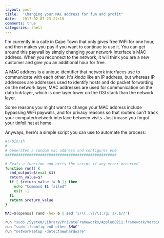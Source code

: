 ```yaml
---
layout: post
title:  "Changing your MAC address for fun and profit"
date:   2017-02-07 23:22:15
comments: true
categories: shell
---
```


I'm currently in a cafe in Cape Town that only gives free WiFi for one hour, and then makes you pay if you want to continue to use it. You can get around this paywall by simply changing your network interface's MAC address. When you reconnect to the network, it will think you are a new customer and give you an additional hour for free.

A MAC address is a unique identifier that network interfaces use to communicate with each other. It's _kinda_ like an IP address, but whereas IP addresses are addresses used to identify hosts and do packet forwarding on the network layer, MAC addresses are used for communication on the data link layer, which is one layer lower on the OSI stack than the network layer.

Some reasons you might want to change your MAC address include bypassing WiFi paywalls, and for privacy reasons so that routers can't track your computer/network interface between visits. Just incase you forgot your tinfoil hat at home.

Anyways, here's a simple script you can use to automate the process:

```bash
#!/bin/sh
#
# Generates a random mac address and configures en0
###################################################

# Evals a function and exits the script if any error occurred
function run() {
  cmd_output=$(eval $1)
  return_value=$?
  if [ $return_value != 0 ]; then
    echo "Command $1 failed"
    exit -1
  fi
  return $return_value
}

MAC=$(openssl rand -hex 6 | sed 's/\(..\)/\1:/g; s/.$//')

run "sudo /System/Library/PrivateFrameworks/Apple80211.framework/Versions/Current/Resources/airport -z"
run "sudo ifconfig en0 ether $MAC"
run "networksetup -detectnewhardware"
```
